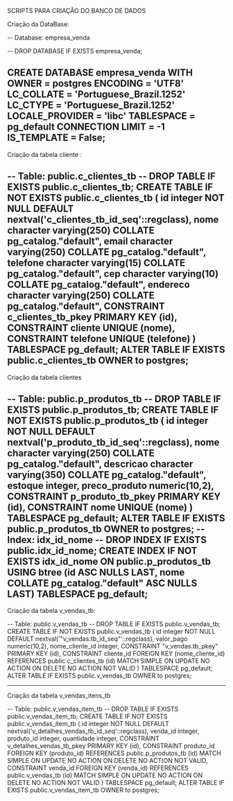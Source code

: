 SCRIPTS PARA CRIAÇÃO DO BANCO DE DADOS

Criação da DataBase:

-- Database: empresa_venda

-- DROP DATABASE IF EXISTS empresa_venda;

CREATE DATABASE empresa_venda
    WITH
    OWNER = postgres
    ENCODING = 'UTF8'
    LC_COLLATE = 'Portuguese_Brazil.1252'
    LC_CTYPE = 'Portuguese_Brazil.1252'
    LOCALE_PROVIDER = 'libc'
    TABLESPACE = pg_default
    CONNECTION LIMIT = -1
    IS_TEMPLATE = False;
----------------------------------------------------------------------------------
Criação da tabela cliente :

-- Table: public.c_clientes_tb
-- DROP TABLE IF EXISTS public.c_clientes_tb;
CREATE TABLE IF NOT EXISTS public.c_clientes_tb
(
    id integer NOT NULL DEFAULT nextval('c_clientes_tb_id_seq'::regclass),
    nome character varying(250) COLLATE pg_catalog."default",
    email character varying(250) COLLATE pg_catalog."default",
    telefone character varying(15) COLLATE pg_catalog."default",
    cep character varying(10) COLLATE pg_catalog."default",
    endereco character varying(250) COLLATE pg_catalog."default",
    CONSTRAINT c_clientes_tb_pkey PRIMARY KEY (id),
    CONSTRAINT cliente UNIQUE (nome),
    CONSTRAINT telefone UNIQUE (telefone)
)
TABLESPACE pg_default;
ALTER TABLE IF EXISTS public.c_clientes_tb
    OWNER to postgres;
---------------------------------------------------------------------------------------
Criação da tabela clientes

-- Table: public.p_produtos_tb
-- DROP TABLE IF EXISTS public.p_produtos_tb;
CREATE TABLE IF NOT EXISTS public.p_produtos_tb
(
    id integer NOT NULL DEFAULT nextval('p_produto_tb_id_seq'::regclass),
    nome character varying(250) COLLATE pg_catalog."default",
    descricao character varying(350) COLLATE pg_catalog."default",
    estoque integer,
    preco_produto numeric(10,2),
    CONSTRAINT p_produto_tb_pkey PRIMARY KEY (id),
    CONSTRAINT nome UNIQUE (nome)
)
TABLESPACE pg_default;
ALTER TABLE IF EXISTS public.p_produtos_tb
    OWNER to postgres;
-- Index: idx_id_nome
-- DROP INDEX IF EXISTS public.idx_id_nome;
CREATE INDEX IF NOT EXISTS idx_id_nome
    ON public.p_produtos_tb USING btree
    (id ASC NULLS LAST, nome COLLATE pg_catalog."default" ASC NULLS LAST)
    TABLESPACE pg_default;
-------------------------------------------------------------------------------------------------

Criação da tabela v_vendas_tb:

-- Table: public.v_vendas_tb
-- DROP TABLE IF EXISTS public.v_vendas_tb;
CREATE TABLE IF NOT EXISTS public.v_vendas_tb
(
    id integer NOT NULL DEFAULT nextval('"v_vendas.tb_id_seq"'::regclass),
    valor_pago numeric(10,2),
    nome_cliente_id integer,
    CONSTRAINT "v_vendas.tb_pkey" PRIMARY KEY (id),
    CONSTRAINT cliente_id FOREIGN KEY (nome_cliente_id)
        REFERENCES public.c_clientes_tb (id) MATCH SIMPLE
        ON UPDATE NO ACTION
        ON DELETE NO ACTION
        NOT VALID
)
TABLESPACE pg_default;
ALTER TABLE IF EXISTS public.v_vendas_tb
OWNER to postgres;


-----------------------------------------------------------------------------------------------

Criação da tabela v_vendas_itens_tb


-- Table: public.v_vendas_item_tb
-- DROP TABLE IF EXISTS public.v_vendas_item_tb;
CREATE TABLE IF NOT EXISTS public.v_vendas_item_tb
(
    id integer NOT NULL DEFAULT nextval('v_detalhes_vendas_tb_id_seq'::regclass),
    venda_id integer,
    produto_id integer,
    quantidade integer,
    CONSTRAINT v_detalhes_vendas_tb_pkey PRIMARY KEY (id),
    CONSTRAINT produto_id FOREIGN KEY (produto_id)
        REFERENCES public.p_produtos_tb (id) MATCH SIMPLE
        ON UPDATE NO ACTION
        ON DELETE NO ACTION
        NOT VALID,
    CONSTRAINT venda_id FOREIGN KEY (venda_id)
        REFERENCES public.v_vendas_tb (id) MATCH SIMPLE
        ON UPDATE NO ACTION
        ON DELETE NO ACTION
        NOT VALID
)
TABLESPACE pg_default;
ALTER TABLE IF EXISTS public.v_vendas_item_tb
    OWNER to postgres;
